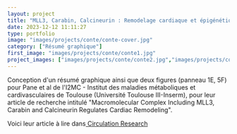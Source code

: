 ```yaml
---
layout: project
title: "MLL3, Carabin, Calcineurin : Remodelage cardiaque et épigénétique"
date: 2023-12-12 11:11:27
type: portfolio
image: "images/projects/conte/conte-cover.jpg"
category: ["Résumé graphique"]
first_image: "images/projects/conte/conte1.jpg"
project_images: ["images/projects/conte/conte2.jpg","images/projects/conte/conte4.jpg"]
---
```



Conception d'un résumé graphique ainsi que deux figures (panneau 1E, 5F) pour Pane et al de l'I2MC - Institut des maladies métaboliques et cardivasculaires de Toulouse (Université Toulouse III-Inserm), pour leur article de recherche intitulé "Macromolecular Complex Including MLL3, Carabin and Calcineurin Regulates Cardiac Remodeling".


Voici leur article à lire dans<a href="https://www.ahajournals.org/doi/10.1161/CIRCRESAHA.123.323458"> Circulation Research</a>